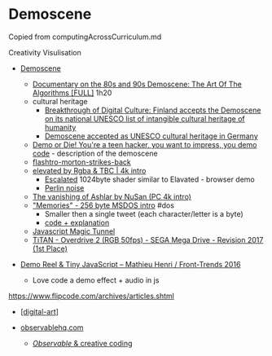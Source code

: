 Demoscene
=========

Copied from computingAcrossCurriculum.md

Creativity Visulisation

* [Demoscene](https://en.wikipedia.org/wiki/Demoscene)
    * [Documentary on the 80s and 90s Demoscene: The Art Of The Algorithms [FULL]](https://www.youtube.com/watch?v=5MexnBunH_g) 1h20
    * cultural heritage
        * [Breakthrough of Digital Culture: Finland accepts the Demoscene on its national UNESCO list of intangible cultural heritage of humanity](http://demoscene-the-art-of-coding.net/2020/04/15/breakthrough-finland-accepts-demoscene-on-their-national-list-of-intangible-cultural-heritage-of-humanity/)
        * [Demoscene accepted as UNESCO cultural heritage in Germany](http://demoscene-the-art-of-coding.net/2021/03/20/demoscene-accepted-as-unesco-cultural-heritage-in-germany/)
    * [Demo or Die! You're a teen hacker, you want to impress, you demo code](https://www.wired.com/1995/07/democoders/) - description of the demoscene
    * [flashtro-morton-strikes-back](http://flashtro.com/flashtro-morton-strikes-back/)
    * [elevated by Rgba & TBC | 4k intro](https://www.youtube.com/watch?v=jB0vBmiTr6o)
        * [Escalated](https://www.shadertoy.com/view/MtK3Wc) 1024byte shader similar to Elavated - browser demo
        * [Perlin noise](https://en.wikipedia.org/wiki/Perlin_noise)
    * [The vanishing of Ashlar by NuSan (PC 4k intro)](https://youtu.be/lAvug7LKiIE)
    * ["Memories" - 256 byte MSDOS intro](https://youtu.be/Imquk_3oFf4) #dos
        * Smaller then a single tweet (each character/letter is a byte)
        * [code + explanation](http://www.sizecoding.org/wiki/Memories)
    * [Javascript Magic Tunnel](https://js1k.com/2019-x/demo/4293)
    * [TiTAN - Overdrive 2 (RGB 50fps) - SEGA Mega Drive - Revision 2017 (1st Place)](https://www.youtube.com/watch?v=gWVmPtr9O0g)


* [Demo Reel & Tiny JavaScript – Mathieu Henri / Front-Trends 2016](http://www.p01.org/FrontTrends_2016/)
    * Love code a demo effect + audio in js

https://www.flipcode.com/archives/articles.shtml

* [[digital-art]]

* [observablehq.com](https://observablehq.com/)
    * [_Observable_ & creative coding](https://observablehq.com/@makio135/creative-coding)

[//begin]: # "Autogenerated link references for markdown compatibility"
[digital-art]: digital-art.md "Digital Art"
[//end]: # "Autogenerated link references"